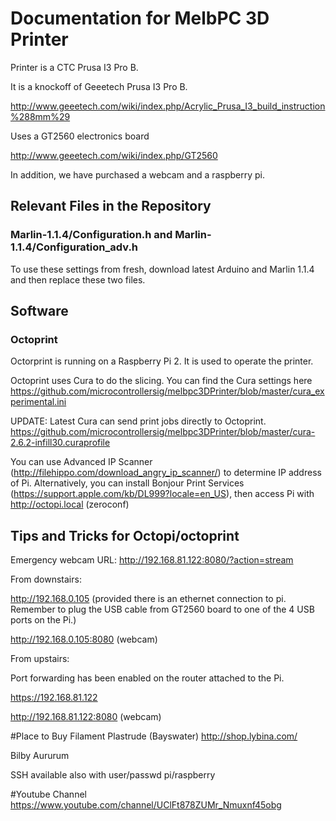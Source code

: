 # Documentation for MelbPC 3D Printer

Printer is a CTC Prusa I3 Pro B.

It is a knockoff of Geeetech Prusa I3 Pro B. 

http://www.geeetech.com/wiki/index.php/Acrylic_Prusa_I3_build_instruction%288mm%29

Uses a GT2560 electronics board

http://www.geeetech.com/wiki/index.php/GT2560

In addition, we have purchased a webcam and a raspberry pi.

## Relevant Files in the Repository
### Marlin-1.1.4/Configuration.h and Marlin-1.1.4/Configuration_adv.h
To use these settings from fresh, download latest Arduino and Marlin 1.1.4 and then replace these two files.

## Software 

### Octoprint
Octorprint is running on a Raspberry Pi 2. It is used to operate the printer.

Octoprint uses Cura to do the slicing. You can find the Cura settings here https://github.com/microcontrollersig/melbpc3DPrinter/blob/master/cura_experimental.ini

UPDATE: Latest Cura can send print jobs directly to Octoprint. 
https://github.com/microcontrollersig/melbpc3DPrinter/blob/master/cura-2.6.2-infill30.curaprofile

You can use Advanced IP Scanner (http://filehippo.com/download_angry_ip_scanner/) to determine IP address of Pi. Alternatively, you can install Bonjour Print Services (https://support.apple.com/kb/DL999?locale=en_US), then access Pi with http://octopi.local (zeroconf)

## Tips and Tricks for Octopi/octoprint

Emergency webcam URL:
http://192.168.81.122:8080/?action=stream

From downstairs:

http://192.168.0.105 (provided there is an ethernet connection to pi. Remember to plug the USB cable from GT2560 board to one of the 4 USB ports on the Pi.)

http://192.168.0.105:8080 (webcam)


From upstairs:

Port forwarding has been enabled on the router attached to the Pi.


https://192.168.81.122


http://192.168.81.122:8080 (webcam)

#Place to Buy Filament
Plastrude (Bayswater)
http://shop.lybina.com/

Bilby
Aururum
 
SSH available also with user/passwd pi/raspberry

#Youtube Channel
https://www.youtube.com/channel/UClFt878ZUMr_Nmuxnf45obg
